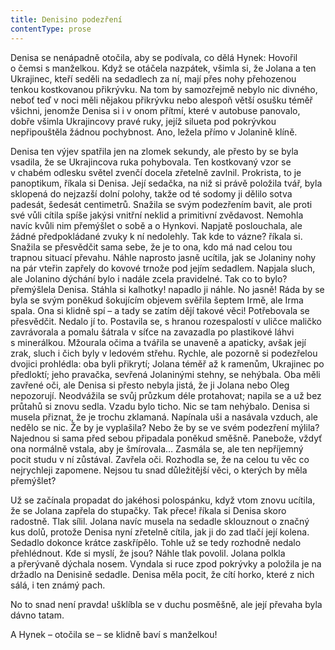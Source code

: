 ```yaml
---
title: Denisino podezření
contentType: prose
---
```


Denisa se nenápadně otočila, aby se podívala, co dělá Hynek: Hovořil o čemsi s manželkou. Když se otáčela nazpátek, všimla si, že Jolana a ten Ukrajinec, kteří seděli na sedadlech za ní, mají přes nohy přehozenou tenkou kostkovanou přikrývku. Na tom by samozřejmě nebylo nic divného, neboť teď v noci měli nějakou přikrývku nebo alespoň větší osušku téměř všichni, jenomže Denisa si i v onom přítmí, které v autobuse panovalo, dobře všimla Ukrajincovy pravé ruky, jejíž silueta pod pokrývkou nepřipouštěla žádnou pochybnost. Ano, ležela přímo v Jolanině klíně.

  

Denisa ten výjev spatřila jen na zlomek sekundy, ale přesto by se byla vsadila, že se Ukrajincova ruka pohybovala. Ten kostkovaný vzor se v chabém odlesku světel zvenčí docela zřetelně zavlnil. Prokrista, to je panoptikum, říkala si Denisa. Její sedačka, na niž si právě položila tvář, byla sklopená do nejzazší dolní polohy, takže od té sodomy ji dělilo sotva padesát, šedesát centimetrů. Snažila se svým podezřením bavit, ale proti své vůli cítila spíše jakýsi vnitřní neklid a primitivní zvědavost. Nemohla navíc kvůli nim přemýšlet o sobě a o Hynkovi. Napjatě poslouchala, ale žádné předpokládané zvuky k ní nedolehly. Tak kde to vázne? říkala si. Snažila se přesvědčit sama sebe, že je to ona, kdo má nad celou tou trapnou situací převahu. Náhle naprosto jasně ucítila, jak se Jolaniny nohy na pár vteřin zapřely do kovové trnože pod jejím sedadlem. Napjala sluch, ale Jolanino dýchání bylo i nadále zcela pravidelné. Tak co to bylo? přemýšlela Denisa. Stáhla si kalhotky! napadlo ji náhle. No jasně! Ráda by se byla se svým poněkud šokujícím objevem svěřila šeptem Irmě, ale Irma spala. Ona si klidně spí – a tady se zatím dějí takové věci! Potřebovala se přesvědčit. Nedalo jí to. Postavila se, s hranou rozespalostí v uličce maličko zavrávorala a pomalu šátrala v síťce na zavazadla po plastikové láhvi s minerálkou. Mžourala očima a tvářila se unaveně a apaticky, avšak její zrak, sluch i čich byly v ledovém střehu. Rychle, ale pozorně si podezřelou dvojici prohlédla: oba byli přikrytí; Jolana téměř až k ramenům, Ukrajinec po předloktí; jeho pravačka, sevřená Jolaninými stehny, se nehýbala. Oba měli zavřené oči, ale Denisa si přesto nebyla jistá, že ji Jolana nebo Oleg nepozorují. Neodvážila se svůj průzkum déle protahovat; napila se a už bez průtahů si znovu sedla. Vzadu bylo ticho. Nic se tam nehýbalo. Denisa si musela přiznat, že je trochu zklamaná. Napínala uši a nasávala vzduch, ale nedělo se nic. Že by je vyplašila? Nebo že by se ve svém podezření mýlila? Najednou si sama před sebou připadala poněkud směšně. Panebože, vždyť ona normálně vstala, aby je šmírovala… Zasmála se, ale ten nepříjemný pocit studu v ní zůstával. Zavřela oči. Rozhodla se, že na celou tu věc co nejrychleji zapomene. Nejsou tu snad důležitější věci, o kterých by měla přemýšlet?

Už se začínala propadat do jakéhosi polospánku, když vtom znovu ucítila, že se Jolana zapřela do stupačky. Tak přece! říkala si Denisa skoro radostně. Tlak sílil. Jolana navíc musela na sedadle sklouznout o značný kus dolů, protože Denisa nyní zřetelně cítila, jak ji do zad tlačí její kolena. Sedadlo dokonce krátce zaskřípělo. Tohle už se tedy rozhodně nedalo přehlédnout. Kde si myslí, že jsou? Náhle tlak povolil. Jolana polkla a přerývaně dýchala nosem. Vyndala si ruce zpod pokrývky a položila je na držadlo na Denisině sedadle. Denisa měla pocit, že cítí horko, které z nich sálá, i ten známý pach.

No to snad není pravda! ušklíbla se v duchu posměšně, ale její převaha byla dávno tatam.

A Hynek – otočila se – se klidně baví s manželkou!
